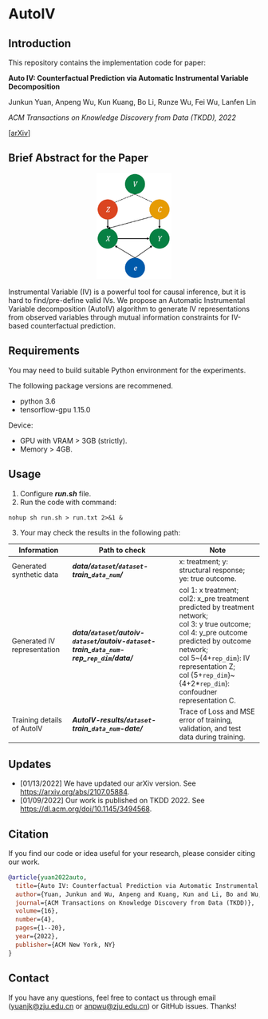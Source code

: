 # AutoIV

## Introduction

This repository contains the implementation code for paper:

**Auto IV: Counterfactual Prediction via Automatic Instrumental Variable Decomposition**

Junkun Yuan, Anpeng Wu, Kun Kuang, Bo Li, Runze Wu, Fei Wu, Lanfen Lin

*ACM Transactions on Knowledge Discovery from Data (TKDD), 2022*

[[arXiv](https://arxiv.org/abs/2107.05884)]

## Brief Abstract for the Paper

<p align="center">
    <img src="framework.png" width="150"> <br>
</p>

Instrumental Variable (IV) is a powerful tool for causal inference, but it is hard to find/pre-define valid IVs. We propose an Automatic Instrumental Variable decomposition (AutoIV) algorithm to generate IV representations from observed variables through mutual information constraints for IV-based counterfactual prediction.

## Requirements

You may need to build suitable Python environment for the experiments.

The following package versions are recommened.

* python 3.6
* tensorflow-gpu 1.15.0

Device:

* GPU with VRAM > 3GB (strictly).
* Memory > 4GB.

## Usage

1. Configure ***run.sh*** file.
2. Run the code with command:

```
nohup sh run.sh > run.txt 2>&1 &
```

3. Your may check the results in the following path:

| Information                 | Path to check                                                                               | Note                                                                                                                                                                                                                                                                                                                                                                      |
| --------------------------- | ------------------------------------------------------------------------------------------- | ------------------------------------------------------------------------------------------------------------------------------------------------------------------------------------------------------------------------------------------------------------------------------------------------------------------------------------------------------------------------- |
| Generated synthetic data    | ***data/`dataset`/`dataset`-train_`data_num`/***                                            | x: treatment; y: structural response; ye: true outcome.                                                                                                                                                                                                                                                                                                             |
| Generated IV representation | ***data/`dataset`/autoiv-`dataset`/autoiv-`dataset`-train_`data_num`-rep_`rep_dim`/data/*** | col 1: x treatment;<br />col2: x_pre treatment predicted by treatment network;<br />col 3: y true outcome;<br />col 4: y_pre outcome predicted by outcome network;<br />col 5~{4+`rep_dim`}: IV representation Z;<br />col {5+`rep_dim`}~{4+2*`rep_dim`}: confoudner representation C. |
| Training details of AutoIV  | ***AutoIV-results/`dataset`-train_`data_num`-date/***                                       | Trace of Loss and MSE error of training, validation, and test data during training.                                                                                                                                                                                                                                                                     |

## Updates

- [01/13/2022] We have updated our arXiv version. See https://arxiv.org/abs/2107.05884.
- [01/09/2022] Our work is published on TKDD 2022. See https://dl.acm.org/doi/10.1145/3494568.

## Citation

If you find our code or idea useful for your research, please consider citing our work.

```bib
@article{yuan2022auto,
  title={Auto IV: Counterfactual Prediction via Automatic Instrumental Variable Decomposition},
  author={Yuan, Junkun and Wu, Anpeng and Kuang, Kun and Li, Bo and Wu, Runze and Wu, Fei and Lin, Lanfen},
  journal={ACM Transactions on Knowledge Discovery from Data (TKDD)},
  volume={16},
  number={4},
  pages={1--20},
  year={2022},
  publisher={ACM New York, NY}
}
```

## Contact

If you have any questions, feel free to contact us through email (yuanjk@zju.edu.cn or anpwu@zju.edu.cn) or GitHub issues. Thanks!
